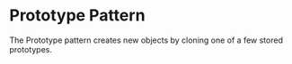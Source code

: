 # Prototype Pattern

The Prototype pattern creates new objects by cloning one of a few stored prototypes.
